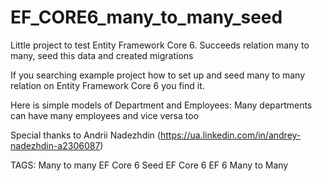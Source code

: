 # EF_CORE6_many_to_many_seed
Little project to test Entity Framework Core 6. Succeeds relation many to many, seed this data and created migrations 

If you searching example project how to set up and seed many to many relation on Entity Framework Core 6 you find it.

Here is simple models of Department and Employees:
Many departments can have many employees and vice versa too

Special thanks to Andrii Nadezhdin
(https://ua.linkedin.com/in/andrey-nadezhdin-a2306087)

TAGS:
Many to many EF Core 6
Seed EF Core 6
EF 6 Many to Many
